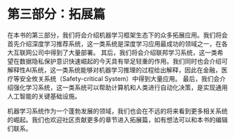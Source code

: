 # 第三部分：拓展篇

在本书的第三部分，我们将会介绍机器学习框架生态下的众多拓展应用。我们将会首先介绍深度学习推荐系统，这一类系统是深度学习应用最成功的领域之一，在各大互联网公司中得到了大量部署。
其后，我们将会介绍联邦学习系统，这一类希望在数据隐私保护意识快速崛起的今天具有举足轻重的作用。我们同时也会介绍可解释性AI系统，这一类系统能够对机器学习推理的过程给出解释，因此在金融，医疗等安全攸关系统（Safety-critical System）中得到大量应用。
最后，我们会介绍强化学习系统，这一类系统可以帮助计算机和人类进行自动化决策，是实现通用人工智能的关键基础设施。

机器学习系统作为一个蓬勃发展的领域，我们也会在不远的将来看到更多相关系统的崛起。我们也欢迎社区贡献更多的章节进入拓展篇，如有想法可以和本书的编辑们联系。